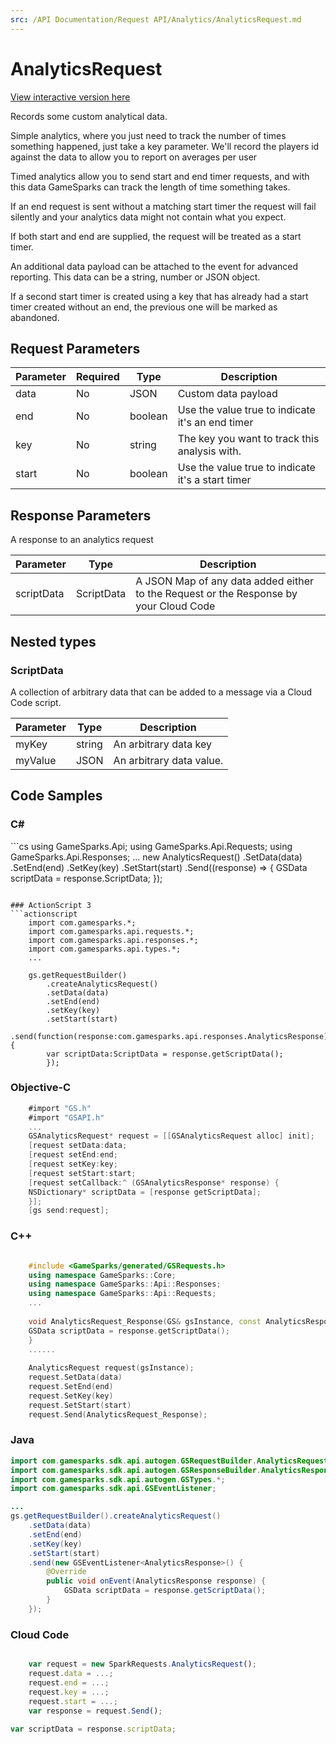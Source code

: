 ```yaml
---
src: /API Documentation/Request API/Analytics/AnalyticsRequest.md
---
```


# AnalyticsRequest

<a href="https://api.gamesparks.net/#analyticsrequest" target="_gsapi">View interactive version here</a>


Records some custom analytical data.

Simple analytics, where you just need to track the number of times something happened, just take a key parameter. We'll record the players id against the data to allow you to report on averages per user

Timed analytics allow you to send start and end timer requests, and with this data GameSparks can track the length of time something takes.

If an end request is sent without a matching start timer the request will fail silently and your analytics data might not contain what you expect.

If both start and end are supplied, the request will be treated as a start timer.

An additional data payload can be attached to the event for advanced reporting. This data can be a string, number or JSON object.

If a second start timer is created using a key that has already had a start timer created without an end, the previous one will be marked as abandoned.


## Request Parameters

Parameter | Required | Type | Description
--------- | -------- | ---- | -----------
data | No | JSON | Custom data payload
end | No | boolean | Use the value true to indicate it's an end timer
key | No | string | The key you want to track this analysis with.
start | No | boolean | Use the value true to indicate it's a start timer

## Response Parameters


A response to an analytics request

Parameter | Type | Description
--------- | ---- | -----------
scriptData | ScriptData | A JSON Map of any data added either to the Request or the Response by your Cloud Code

## Nested types

### ScriptData

A collection of arbitrary data that can be added to a message via a Cloud Code script.

Parameter | Type | Description
--------- | ---- | -----------
myKey | string | An arbitrary data key
myValue | JSON | An arbitrary data value.


## Code Samples

<h3>C#</h3>
```cs
	using GameSparks.Api;
	using GameSparks.Api.Requests;
	using GameSparks.Api.Responses;
	...
	new AnalyticsRequest()
		.SetData(data)
		.SetEnd(end)
		.SetKey(key)
		.SetStart(start)
		.Send((response) => {
		GSData scriptData = response.ScriptData; 
		});

```

### ActionScript 3
```actionscript
	import com.gamesparks.*;
	import com.gamesparks.api.requests.*;
	import com.gamesparks.api.responses.*;
	import com.gamesparks.api.types.*;
	...
	
	gs.getRequestBuilder()
	    .createAnalyticsRequest()
		.setData(data)
		.setEnd(end)
		.setKey(key)
		.setStart(start)
		.send(function(response:com.gamesparks.api.responses.AnalyticsResponse):void {
		var scriptData:ScriptData = response.getScriptData(); 
		});

```

### Objective-C
```objectivec
	#import "GS.h"
	#import "GSAPI.h"
	...
	GSAnalyticsRequest* request = [[GSAnalyticsRequest alloc] init];
	[request setData:data;
	[request setEnd:end;
	[request setKey:key;
	[request setStart:start;
	[request setCallback:^ (GSAnalyticsResponse* response) {
	NSDictionary* scriptData = [response getScriptData]; 
	}];
	[gs send:request];

```

### C++
```cpp

	#include <GameSparks/generated/GSRequests.h>
	using namespace GameSparks::Core;
	using namespace GameSparks::Api::Responses;
	using namespace GameSparks::Api::Requests;
	...
	
	void AnalyticsRequest_Response(GS& gsInstance, const AnalyticsResponse& response) {
	GSData scriptData = response.getScriptData(); 
	}
	......
	
	AnalyticsRequest request(gsInstance);
	request.SetData(data)
	request.SetEnd(end)
	request.SetKey(key)
	request.SetStart(start)
	request.Send(AnalyticsRequest_Response);
```

### Java
```java
import com.gamesparks.sdk.api.autogen.GSRequestBuilder.AnalyticsRequest;
import com.gamesparks.sdk.api.autogen.GSResponseBuilder.AnalyticsResponse;
import com.gamesparks.sdk.api.autogen.GSTypes.*;
import com.gamesparks.sdk.api.GSEventListener;

...
gs.getRequestBuilder().createAnalyticsRequest()
	.setData(data)
	.setEnd(end)
	.setKey(key)
	.setStart(start)
	.send(new GSEventListener<AnalyticsResponse>() {
		@Override
		public void onEvent(AnalyticsResponse response) {
			GSData scriptData = response.getScriptData(); 
		}
	});

```

### Cloud Code
```javascript

	var request = new SparkRequests.AnalyticsRequest();
	request.data = ...;
	request.end = ...;
	request.key = ...;
	request.start = ...;
	var response = request.Send();
	
var scriptData = response.scriptData; 
```


